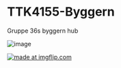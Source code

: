 # TTK4155-Byggern
Gruppe 36s byggern hub

![image](https://user-images.githubusercontent.com/57808408/193207501-9a33012b-65d9-4b84-a684-6d8ff2d18e39.png)

<a href="https://imgflip.com/i/6w1w5u"><img src="https://i.imgflip.com/6w1w5u.jpg" title="made at imgflip.com"/></a>
